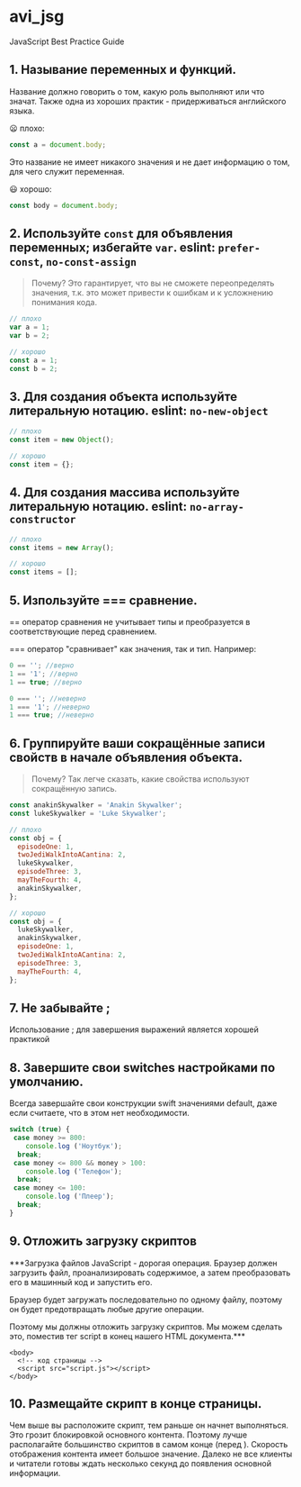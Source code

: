 # avi_jsg
 JavaScript Best Practice Guide


## 1. Называние переменных и функций.

Название должно говорить о том, какую роль выполняют или что значат. Также одна из хороших практик - придерживаться английского языка.

😦 плохо: 
``` js
const a = document.body;
```
Это название не имеет никакого значения и не дает информацию о том, для чего служит переменная. 

😃 хорошо:
``` js
const body = document.body;

```

## 2. Используйте `const` для объявления переменных; избегайте `var`. eslint: `prefer-const`, `no-const-assign`
> Почему? Это гарантирует, что вы не сможете переопределять значения, т.к. это может привести к ошибкам и к усложнению понимания кода.
``` js
// плохо
var a = 1;
var b = 2;

// хорошо
const a = 1;
const b = 2;
```
## 3. Для создания объекта используйте литеральную нотацию. eslint: `no-new-object`
``` js
// плохо
const item = new Object();

// хорошо
const item = {};
```

## 4. Для создания массива используйте литеральную нотацию. eslint: `no-array-constructor`
``` js
// плохо
const items = new Array();

// хорошо
const items = [];
```

## 5. Изпользуйте === сравнение.

== оператор сравнения не учитывает типы и преобразуется в соответствующие перед сравнением. 

=== оператор "сравнивает" как значения, так и тип.
 Например: 

``` js
0 == ''; //верно
1 == '1'; //верно
1 == true; //верно

0 === ''; //неверно
1 === '1'; //неверно
1 === true; //неверно
```

## 6. Группируйте ваши сокращённые записи свойств в начале объявления объекта.
> Почему? Так легче сказать, какие свойства используют сокращённую запись.
``` js
const anakinSkywalker = 'Anakin Skywalker';
const lukeSkywalker = 'Luke Skywalker';

// плохо
const obj = {
  episodeOne: 1,
  twoJediWalkIntoACantina: 2,
  lukeSkywalker,
  episodeThree: 3,
  mayTheFourth: 4,
  anakinSkywalker,
};

// хорошо
const obj = {
  lukeSkywalker,
  anakinSkywalker,
  episodeOne: 1,
  twoJediWalkIntoACantina: 2,
  episodeThree: 3,
  mayTheFourth: 4,
};
```

## 7. Не забывайте ;

Использование ; для завершения выражений является хорошей практикой

## 8. Завершите свои switches настройками по умолчанию.

Всегда завершайте свои конструкции swift значениями default, даже если считаете, что в этом нет необходимости.

``` js
switch (true) {
 case money >= 800:
 	console.log ('Ноутбук');
  break;
 case money <= 800 && money > 100: 
 	console.log ('Телефон');
  break;
 case money <= 100:
 	console.log ('Плеер');
  break;
}
```
## 9. Отложить загрузку скриптов
***Загрузка файлов JavaScript - дорогая операция. Браузер должен загрузить файл, проанализировать содержимое, а затем преобразовать его в машинный код и запустить его.

Браузер будет загружать последовательно по одному файлу, поэтому он будет предотвращать любые другие операции.

Поэтому мы должны отложить загрузку скриптов. Мы можем сделать это, поместив тег script в конец нашего HTML документа.***
```
<body>
  <!-- код страницы -->
  <script src="script.js"></script>
</body>
```
## 10. Размещайте скрипт в конце страницы.

Чем выше вы расположите скрипт, тем раньше он начнет выполняться. Это грозит блокировкой основного контента. Поэтому лучше располагайте большинство скриптов в самом конце (перед </body>). Скорость отображения контента имеет большое значение. Далеко не все клиенты и читатели готовы ждать несколько секунд до появления основной информации.
